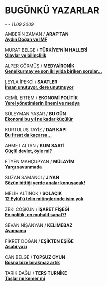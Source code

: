 # BUGÜNKÜ YAZARLAR

*- - 11.09.2009*

<div class="taraf_structure_2col_1zq">
<div class="margen_n">



 <p>AMBERİN ZAMAN / <b>ARAF’TAN</b> <br/><b><a class="" href="http://www.taraf.com.tr/makale/7338.htm" target=""><b>Aydın Doğan ve IMF</b></a></b> <b></b>  <br/><br/><b></b>MURAT BELGE / <b>TÜRKİYE’NİN HALLERİ</b> <br/><b><a class="" href="http://www.taraf.com.tr/makale/7339.htm" target=""><b>Olaylar ve bilinçlilik</b></a></b> <b></b>  <br/><br/><b></b>ALPER GÖRMÜŞ / <b>MEDYAİRONİK</b> <br/><b><a class="" href="http://www.taraf.com.tr/makale/7340.htm" target=""><b>Genelkurmay ve son iki yılda biriken sorular...</b></a></b> <b></b>  <br/><br/><b></b>LEYLA İPEKÇİ /<b> SAATLER</b> <br/><b><a class="" href="http://www.taraf.com.tr/makale/7341.htm" target=""><b>İnsan unutuyor, dere unutmuyor</b></a></b> <b></b>  <br/><br/><b></b>CEMİL ERTEM / <b>EKONOMİ POLİTİK</b> <br/><b><a class="" href="http://www.taraf.com.tr/makale/7342.htm" target=""><b>Yerel yönetimlerin önemi ve medya</b></a></b> <b></b>  <br/><br/><b></b>SÜLEYMAN YAŞAR / <b>BU GÜN</b> <br/><b><a class="" href="http://www.taraf.com.tr/makale/7343.htm" target=""><b>Ekonomi bu yıl ne kadar küçülür</b></a></b> <b></b>  <br/><br/><b></b>KURTULUŞ TAYİZ / <b>DAR KAPI</b> <br/><b><a class="" href="http://www.taraf.com.tr/makale/7353.htm" target=""><b>Bu fırsat da kaçarsa...</b></a></b> <b></b>  <br/><br/><b></b>AHMET ALTAN / <b>KUM SAATİ</b><b> <br/><a class="" href="http://www.taraf.com.tr/makale/7344.htm" target="">Güçlü devlet, öyle mi?</a></b> <b></b>  <br/><br/><b></b>ETYEN MAHÇUPYAN / <b>MÜLAYİM</b> <br/><b><a class="" href="http://www.taraf.com.tr/makale/7345.htm" target=""><b>Yargı savunmada</b></a></b> <b></b>  <br/><br/><b></b>SUZAN SAMANCI / <b>JİYAN</b> <br/><b><a class="" href="http://www.taraf.com.tr/makale/7346.htm" target=""><b>Sözün bittiği yerde analar konuşacak!</b></a></b> <b></b>  <br/><br/><b></b>MELİH ALTINOK / <b>SOLAÇIK</b> <br/><b><a class="" href="http://www.taraf.com.tr/makale/7347.htm" target=""><b>12 Eylül’ü telin mitinglerinde işim yok</b></a></b> <b></b>  <br/><br/><b></b>ZEKİ COŞKUN /<b> İŞARET FİŞEĞİ</b> <br/><b><a class="" href="http://www.taraf.com.tr/makale/7348.htm" target=""><b>En politik, en muhalif sanat?!</b></a></b> <b></b>  <br/><br/><b></b>SEVAN NİŞANYAN /<b> KELİMEBAZ</b> <br/><b><a class="" href="http://www.taraf.com.tr/makale/7349.htm" target=""><b>Ayamama</b></a></b> <b></b>  <br/><br/><b></b>FİKRET DOĞAN /<b> EŞİKTEN EŞİĞE</b> <br/><b><a class="" href="http://www.taraf.com.tr/makale/7352.htm" target=""><b>Asabi yazı</b></a></b> <b></b>  <br/><br/><b></b>CAN BELGE /<b> TOPSUZ OYUN</b> <br/><b><a class="" href="http://www.taraf.com.tr/makale/7350.htm" target=""><b>Bosna bize bırakmaz artık</b></a></b> <b></b>  <br/><br/><b></b>TARIK DAĞLI /<b> TERS TURNİKE</b> <br/><b><a class="" href="http://www.taraf.com.tr/makale/7355.htm" target=""><b>Taşlar mı kemer mi</b></a></b> </p>
<br/>
<br/>
<br/>



<br/>


<div id="taraf_not">
</div>

</div>


</div>
